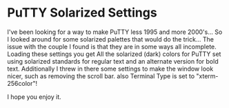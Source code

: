 # PuTTY Solarized Settings

I've been looking for a way to make PuTTY less 1995 and more 2000's... So I looked around for some solarized palettes that would do the trick... The issue with the couple I found is that they are in some ways all incomplete.
Loading these settings you get All the solarized (dark) colors for PuTTY set using solarized standards for regular text and an alternate version for bold text. Additionally I threw in there some settings to make the window look nicer, such as removing the scroll bar. also Terminal Type is set to "xterm-256color"!

I hope you enjoy it.


